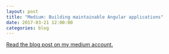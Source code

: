```yaml
---
layout: post
title: "Medium: Building maintainable Angular applications"
date: 2017-03-21 12:00:00
categories: blog
---
```


[Read the blog post on my medium account.](https://medium.com/curated-by-versett/building-maintainable-angular-2-applications-5b9ec4b463a1)
